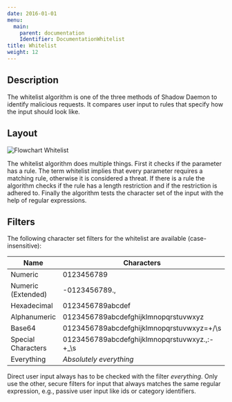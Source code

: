 ```yaml
---
date: 2016-01-01
menu:
  main:
    parent: documentation
    Identifier: DocumentationWhitelist
title: Whitelist
weight: 12
---
```


## Description

The whitelist algorithm is one of the three methods of Shadow Daemon to identify malicious requests.
It compares user input to rules that specify how the input should look like.

## Layout

![Flowchart Whitelist](/img/documentation/whitelist.svg)

The whitelist algorithm does multiple things.
First it checks if the parameter has a rule.
The term whitelist implies that every parameter requires a matching rule, otherwise it is considered a threat.
If there is a rule the algorithm checks if the rule has a length restriction and if the restriction is adhered to.
Finally the algorithm tests the character set of the input with the help of regular expressions.

## Filters

The following character set filters for the whitelist are available (case-insensitive):

|Name|Characters|
|---|---|
|Numeric|0123456789|
|Numeric (Extended)|-0123456789.,|
|Hexadecimal|0123456789abcdef|
|Alphanumeric|0123456789abcdefghijklmnopqrstuvwxyz|
|Base64|0123456789abcdefghijklmnopqrstuvwxyz=+/\s|
|Special Characters|0123456789abcdefghijklmnopqrstuvwxyz.,:-+_\s|
|Everything|*Absolutely everything*|

Direct user input always has to be checked with the filter *everything*.
Only use the other, secure filters for input that always matches the same regular expression, e.g., passive user input like ids or category identifiers.
